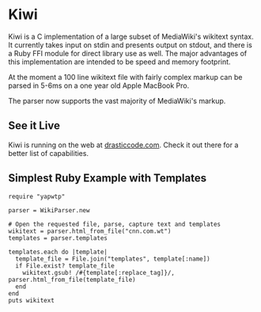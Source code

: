 Kiwi
======

Kiwi is a C implementation of a large subset of MediaWiki's wikitext
syntax.  It currently takes input on stdin and presents output on
stdout, and there is a Ruby FFI module for direct library use as
well.  The major advantages of this implementation are intended to
be speed and memory footprint.

At the moment a 100 line wikitext file with fairly complex markup
can be parsed in 5-6ms on a one year old Apple MacBook Pro.

The parser now supports the vast majority of MediaWiki's markup.

See it Live
-----------

Kiwi is running on the web at [drasticcode.com](http://yapwtp.drasticcode.com).  Check it out
there for a better list of capabilities.

Simplest Ruby Example with Templates
------------------------------------
    require "yapwtp"
    
    parser = WikiParser.new
    
    # Open the requested file, parse, capture text and templates
    wikitext = parser.html_from_file("cnn.com.wt")
    templates = parser.templates
    
    templates.each do |template|
      template_file = File.join("templates", template[:name]) 
      if File.exist? template_file
        wikitext.gsub! /#{template[:replace_tag]}/, parser.html_from_file(template_file)
      end
    end
    puts wikitext
